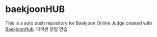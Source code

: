 # baekjoonHUB
This is a auto push repository for Baekjoon Online Judge created with [BaekjoonHub](https://github.com/BaekjoonHub/BaekjoonHub).
파이썬 문법 연습
